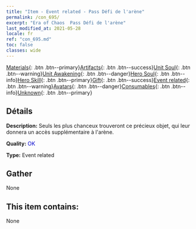 ```yaml
---
title: "Item - Event related - Pass Défi de l'arène"
permalink: /con_695/
excerpt: "Era of Chaos  Pass Défi de l'arène"
last_modified_at: 2021-05-28
locale: fr
ref: "con_695.md"
toc: false
classes: wide
---
```

 [Materials](/ItemsFR/){: .btn .btn--primary}[Artifacts](/ItemsFR/Artifacts/){: .btn .btn--success}[Unit Soul](/ItemsFR/UnitSoul/){: .btn .btn--warning}[Unit Awakening](/ItemsFR/UnitAwakening/){: .btn .btn--danger}[Hero Soul](/ItemsFR/HeroSoul/){: .btn .btn--info}[Hero Skill](/ItemsFR/HeroSkill/){: .btn .btn--primary}[Gift](/ItemsFR/Gift/){: .btn .btn--success}[Event related](/ItemsFR/Events/){: .btn .btn--warning}[Avatars](/ItemsFR/Avatars/){: .btn .btn--danger}[Consumables](/ItemsFR/Consumables/){: .btn .btn--info}[Unknown](/ItemsFR/Unknown/){: .btn .btn--primary}

## Détails
 **Description:** Seuls les plus chanceux trouveront ce précieux objet, qui leur donnera un accès supplémentaire à l'arène.

 **Quality:** <span style="color: #0000CD">OK</span>

 **Type:** Event related

## Gather

  None

## This item contains:

  None

